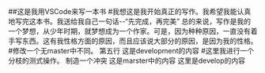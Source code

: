 ##这是我用VSCode来写一本书
#我想这是我开始真正的写作。我希望我能认真地写完这本书。我送给我自己一句话--“先完成，再完美”
总的来说，写作是我的一个梦想，从少年时期，就梦想成为一个作家。可是，因为种种原因，一直没有着手写东西。这有我性格方面的原因，而且应该说大部分的原因，是因为我的性格。
#修改一个无master中不同。
第五行
这是development的内容
#这里我进行一个分枝的测式操作。
制造一个冲突
这是marster中的内容
这里是develop的内容